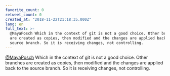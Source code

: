 ```yaml
---
favorite_count: 0
retweet_count: 0
created_at: "2018-11-22T21:18:35.000Z"
lang: en
full_text: >-
  @MayaPosch Which in the context of git is not a good choice. Other branches
  are created as copies, then modified and the changes are applied back to the
  source branch. So it is receiving changes, not controlling.
---
```


[@MayaPosch](https://twitter.com/MayaPosch) Which in the context of git is not a
good choice. Other branches are created as copies, then modified and the changes
are applied back to the source branch. So it is receiving changes, not
controlling.
